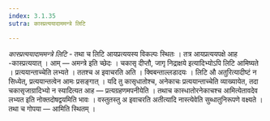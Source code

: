 ```yaml
---
index: 3.1.35
sutra: कास्प्रत्ययादाममन्त्रे लिटि

---
```

_कास्प्रत्ययादाममन्त्रे लिटि_ - तथा च लिटि आयप्रत्ययस्य विकल्पः स्थितः । तत्र आयप्रत्ययपक्षे आह -कास्प्रत्ययात् । आम् — अमन्त्रे इति च्छेदः । चकासृ दीप्तौ, जागृ निद्राक्षये इत्यादिभ्योऽपि लिटि आमिष्यते । प्रत्ययान्ताच्चेति लभ्यते । ततश्च अ इवाचरति अति । क्विबन्ताल्लडादयः । लिटि औ अतुरित्यादीष्टं न सिध्येत्, प्रत्ययान्तत्वेन आमः प्रसङ्गात् । यदि तु कासृधातोश्च, अनेकाचः प्रत्ययान्ताच्चेति व्याख्यायेत, तदा चकासृजाग्रादिभ्यो न स्यादित्यत आह — प्रत्यग्रहणमपनीयेति । तथाच कास्धातोरनेकाचश्च आमित्येतावदेव लभ्यत इति नोक्तदोषद्वयमिति भावः । वस्तुतस्तु अ इवाचरति अतीत्यादि नास्त्येवेति सुब्धातुनिरूपणे वक्ष्यते । तथा च गोपया —  आमिति स्थितम् । 